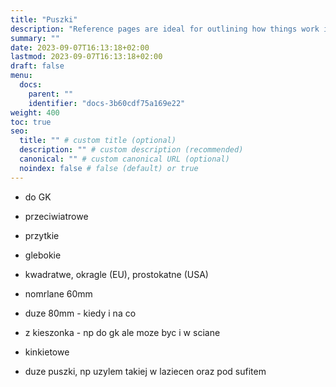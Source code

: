 ```yaml
---
title: "Puszki"
description: "Reference pages are ideal for outlining how things work in terse and clear terms."
summary: ""
date: 2023-09-07T16:13:18+02:00
lastmod: 2023-09-07T16:13:18+02:00
draft: false
menu:
  docs:
    parent: ""
    identifier: "docs-3b60cdf75a169e22"
weight: 400
toc: true
seo:
  title: "" # custom title (optional)
  description: "" # custom description (recommended)
  canonical: "" # custom canonical URL (optional)
  noindex: false # false (default) or true
---
```


* do GK
* przeciwiatrowe
* przytkie
* glebokie

* kwadratwe, okragle (EU), prostokatne (USA)

* nomrlane 60mm
* duze 80mm - kiedy i na co
* z kieszonka - np do gk ale moze byc i w sciane
* kinkietowe

* duze puszki, np uzylem takiej w laziecen oraz pod sufitem

